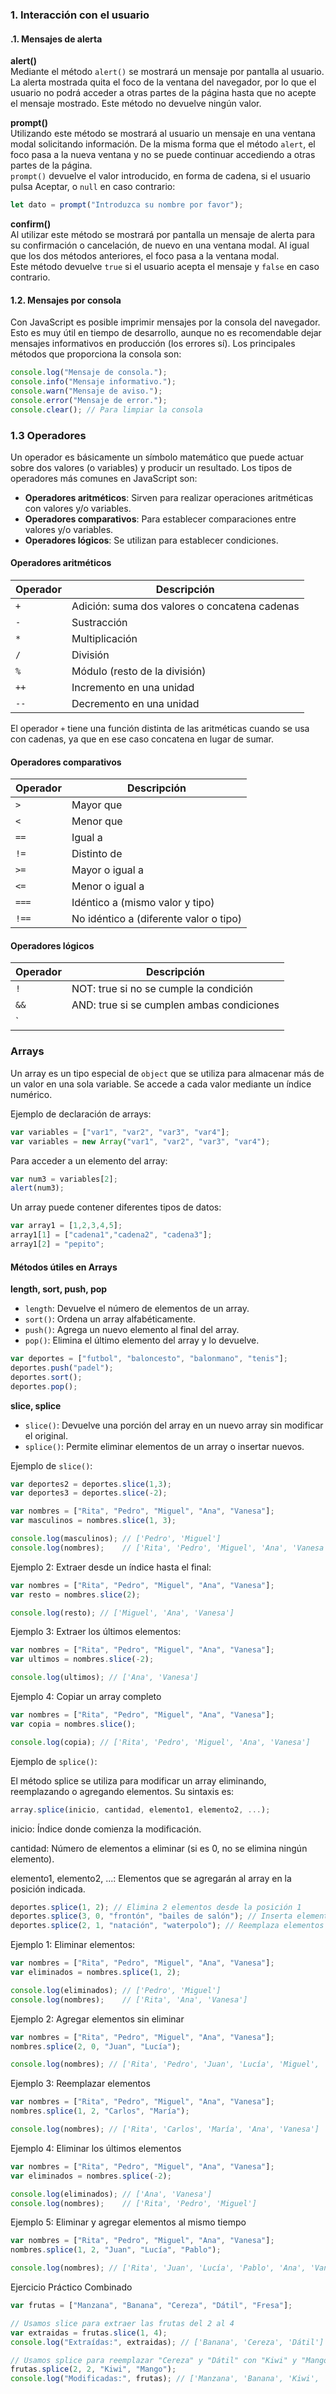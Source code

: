 ### 1. Interacción con el usuario

#### .1. Mensajes de alerta

**alert()**  
Mediante el método `alert()` se mostrará un mensaje por pantalla al usuario. La alerta mostrada quita el foco de la ventana del navegador, por lo que el usuario no podrá acceder a otras partes de la página hasta que no acepte el mensaje mostrado. Este método no devuelve ningún valor.

**prompt()**  
Utilizando este método se mostrará al usuario un mensaje en una ventana modal solicitando información. De la misma forma que el método `alert`, el foco pasa a la nueva ventana y no se puede continuar accediendo a otras partes de la página.  
`prompt()` devuelve el valor introducido, en forma de cadena, si el usuario pulsa Aceptar, o `null` en caso contrario:
```javascript
let dato = prompt("Introduzca su nombre por favor");
```

**confirm()**  
Al utilizar este método se mostrará por pantalla un mensaje de alerta para su confirmación o cancelación, de nuevo en una ventana modal. Al igual que los dos métodos anteriores, el foco pasa a la ventana modal.  
Este método devuelve `true` si el usuario acepta el mensaje y `false` en caso contrario.

#### 1.2. Mensajes por consola

Con JavaScript es posible imprimir mensajes por la consola del navegador. Esto es muy útil en tiempo de desarrollo, aunque no es recomendable dejar mensajes informativos en producción (los errores sí). Los principales métodos que proporciona la consola son:

```javascript
console.log("Mensaje de consola.");
console.info("Mensaje informativo.");
console.warn("Mensaje de aviso.");
console.error("Mensaje de error.");
console.clear(); // Para limpiar la consola
```

### 1.3 Operadores

Un operador es básicamente un símbolo matemático que puede actuar sobre dos valores (o variables) y producir un resultado. Los tipos de operadores más comunes en JavaScript son:

- **Operadores aritméticos**: Sirven para realizar operaciones aritméticas con valores y/o variables.
- **Operadores comparativos**: Para establecer comparaciones entre valores y/o variables.
- **Operadores lógicos**: Se utilizan para establecer condiciones.

#### Operadores aritméticos

| Operador | Descripción |
|----------|------------|
| `+` | Adición: suma dos valores o concatena cadenas |
| `-` | Sustracción |
| `*` | Multiplicación |
| `/` | División |
| `%` | Módulo (resto de la división) |
| `++` | Incremento en una unidad |
| `--` | Decremento en una unidad |

El operador `+` tiene una función distinta de las aritméticas cuando se usa con cadenas, ya que en ese caso concatena en lugar de sumar.

#### Operadores comparativos

| Operador | Descripción |
|----------|------------|
| `>` | Mayor que |
| `<` | Menor que |
| `==` | Igual a |
| `!=` | Distinto de |
| `>=` | Mayor o igual a |
| `<=` | Menor o igual a |
| `===` | Idéntico a (mismo valor y tipo) |
| `!==` | No idéntico a (diferente valor o tipo) |

#### Operadores lógicos

| Operador | Descripción |
|----------|------------|
| `!` | NOT: true si no se cumple la condición |
| `&&` | AND: true si se cumplen ambas condiciones |
| `||` | OR: true si se cumple una de las dos condiciones |

### Arrays

Un array es un tipo especial de `object` que se utiliza para almacenar más de un valor en una sola variable. Se accede a cada valor mediante un índice numérico.

Ejemplo de declaración de arrays:
```javascript
var variables = ["var1", "var2", "var3", "var4"];
var variables = new Array("var1", "var2", "var3", "var4");
```

Para acceder a un elemento del array:
```javascript
var num3 = variables[2];
alert(num3);
```

Un array puede contener diferentes tipos de datos:
```javascript
var array1 = [1,2,3,4,5];
array1[1] = ["cadena1","cadena2", "cadena3"];
array1[2] = "pepito";
```

#### Métodos útiles en Arrays

**length, sort, push, pop**

- `length`: Devuelve el número de elementos de un array.
- `sort()`: Ordena un array alfabéticamente.
- `push()`: Agrega un nuevo elemento al final del array.
- `pop()`: Elimina el último elemento del array y lo devuelve.

```javascript
var deportes = ["futbol", "baloncesto", "balonmano", "tenis"];
deportes.push("padel");
deportes.sort();
deportes.pop();
```

**slice, splice**

- `slice()`: Devuelve una porción del array en un nuevo array sin modificar el original.
- `splice()`: Permite eliminar elementos de un array o insertar nuevos.

Ejemplo de `slice()`:
```javascript
var deportes2 = deportes.slice(1,3);
var deportes3 = deportes.slice(-2);
```

```javascript
var nombres = ["Rita", "Pedro", "Miguel", "Ana", "Vanesa"];
var masculinos = nombres.slice(1, 3);

console.log(masculinos); // ['Pedro', 'Miguel']
console.log(nombres);    // ['Rita', 'Pedro', 'Miguel', 'Ana', 'Vanesa'] (no se modifica)
```
Ejemplo 2: Extraer desde un índice hasta el final:

```javascript
var nombres = ["Rita", "Pedro", "Miguel", "Ana", "Vanesa"];
var resto = nombres.slice(2);

console.log(resto); // ['Miguel', 'Ana', 'Vanesa']
```
Ejemplo 3: Extraer los últimos elementos:

```javascript
var nombres = ["Rita", "Pedro", "Miguel", "Ana", "Vanesa"];
var ultimos = nombres.slice(-2);

console.log(ultimos); // ['Ana', 'Vanesa']
```
Ejemplo 4: Copiar un array completo

```javascript
var nombres = ["Rita", "Pedro", "Miguel", "Ana", "Vanesa"];
var copia = nombres.slice();

console.log(copia); // ['Rita', 'Pedro', 'Miguel', 'Ana', 'Vanesa']
```


Ejemplo de `splice()`:

El método splice se utiliza para modificar un array eliminando, reemplazando o agregando elementos. Su sintaxis es:

```javascript
array.splice(inicio, cantidad, elemento1, elemento2, ...);
```
inicio: Índice donde comienza la modificación.

cantidad: Número de elementos a eliminar (si es 0, no se elimina ningún elemento).

elemento1, elemento2, ...: Elementos que se agregarán al array en la posición indicada.

```javascript
deportes.splice(1, 2); // Elimina 2 elementos desde la posición 1
deportes.splice(3, 0, "frontón", "bailes de salón"); // Inserta elementos en la posición 3
deportes.splice(2, 1, "natación", "waterpolo"); // Reemplaza elementos en la posición 2
```

Ejemplo 1: Eliminar elementos:
```javascript
var nombres = ["Rita", "Pedro", "Miguel", "Ana", "Vanesa"];
var eliminados = nombres.splice(1, 2);

console.log(eliminados); // ['Pedro', 'Miguel']
console.log(nombres);    // ['Rita', 'Ana', 'Vanesa']
```

Ejemplo 2: Agregar elementos sin eliminar

```javascript
var nombres = ["Rita", "Pedro", "Miguel", "Ana", "Vanesa"];
nombres.splice(2, 0, "Juan", "Lucía");

console.log(nombres); // ['Rita', 'Pedro', 'Juan', 'Lucía', 'Miguel', 'Ana', 'Vanesa']
```
Ejemplo 3: Reemplazar elementos
```javascript
var nombres = ["Rita", "Pedro", "Miguel", "Ana", "Vanesa"];
nombres.splice(1, 2, "Carlos", "María");

console.log(nombres); // ['Rita', 'Carlos', 'María', 'Ana', 'Vanesa']
```
Ejemplo 4: Eliminar los últimos elementos
```javascript
var nombres = ["Rita", "Pedro", "Miguel", "Ana", "Vanesa"];
var eliminados = nombres.splice(-2);

console.log(eliminados); // ['Ana', 'Vanesa']
console.log(nombres);    // ['Rita', 'Pedro', 'Miguel']
```
Ejemplo 5: Eliminar y agregar elementos al mismo tiempo
```javascript
var nombres = ["Rita", "Pedro", "Miguel", "Ana", "Vanesa"];
nombres.splice(1, 2, "Juan", "Lucía", "Pablo");

console.log(nombres); // ['Rita', 'Juan', 'Lucía', 'Pablo', 'Ana', 'Vanesa']
```

Ejercicio Práctico Combinado

```javascript
var frutas = ["Manzana", "Banana", "Cereza", "Dátil", "Fresa"];

// Usamos slice para extraer las frutas del 2 al 4
var extraidas = frutas.slice(1, 4);
console.log("Extraídas:", extraidas); // ['Banana', 'Cereza', 'Dátil']

// Usamos splice para reemplazar "Cereza" y "Dátil" con "Kiwi" y "Mango"
frutas.splice(2, 2, "Kiwi", "Mango");
console.log("Modificadas:", frutas); // ['Manzana', 'Banana', 'Kiwi', 'Mango', 'Fresa']
```